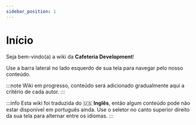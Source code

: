 ```yaml
---
sidebar_position: 1
---
```


# Início

Seja bem-vindo(a) a wiki da **Cafeteria Development**!

Use a barra lateral no lado esquerdo de sua tela para navegar pelo nosso conteúdo.


:::note
Wiki em progresso, conteúdo será adicionado gradualmente aqui a critério de cada autor.
:::


:::info
Esta wiki foi traduzida do 🇺🇸 **Inglês**, então algum conteúdo pode não estar disponível em português ainda. Use o seletor no canto superior direito da sua tela para alternar entre os idiomas.
:::